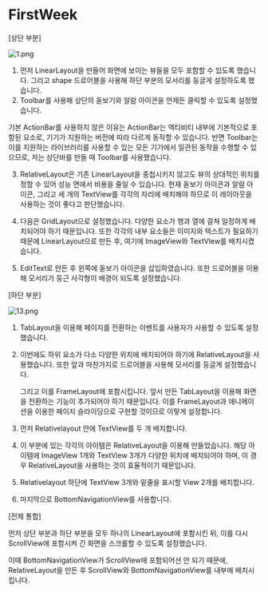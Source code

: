 # FirstWeek
[상단 부분]

![1.png](https://s3-us-west-2.amazonaws.com/secure.notion-static.com/f39a8228-885b-4caa-8430-78eb293a05d7/1.png)

1. 먼저 LinearLayout을 만들어 화면에 보이는 뷰들을 모두 포함할 수 있도록 했습니다. 그리고 shape 드로어블을 사용해 하단 부분의 모서리를 둥글게 설정하도록 했습니다.
2. Toolbar를 사용해 상단의 돋보기와 알람 아이콘을 언제든 클릭할 수 있도록 설정했습니다.

기본 ActionBar를 사용하지 않은 이유는 ActionBar는 액티비티 내부에 기본적으로 포함된 요소로, 기기가 지원하는 버전에 따라 다르게 동작할 수 있습니다.
반면 Toolbar는 이를 지원하는 라이브러리를 사용할 수 있는 모든 기기에서 일관된 동작을 수행할 수 있으므로, 저는 상단바를 만들 때 Toolbar를 사용했습니다.

3. RelativeLayout은 기존 LinearLayout을 중첩시키지 않고도 뷰의 상대적인 위치를 정할 수 있어 성능 면에서 비용을 줄일 수 있습니다. 현재 돋보기 아이콘과 알람 아이콘, 그리고 세 개의 TextView를 각각의 자리에 배치해야 하므로 이 레이아웃을 사용하는 것이 좋다고 판단했습니다.

4. 다음은 GridLayout으로 설정했습니다. 다양한 요소가 행과 열에 걸쳐 일정하게 배치되어야 하기 때문입니다. 또한 각각의 내부 요소들은 이미지와 텍스트가 필요하기 때문에 LinearLayout으로 만든 후, 여기에 ImageView와 TextVIew를 배치시켰습니다.

5. EditText로 만든 후 왼쪽에 돋보기 아이콘을 삽입하였습니다. 또한 드로어블을 이용해 모서리가 둥근 사각형이 배경이 되도록 설정했습니다.


[하단 부분]

![13.png](https://s3-us-west-2.amazonaws.com/secure.notion-static.com/4d84fe1b-ae65-4657-8608-7592d9587a74/13.png)

1. TabLayout을 이용해 페이지를 전환하는 이벤트를 사용자가 사용할 수 있도록 설정했습니다.

2. 이번에도 하위 요소가 다소 다양한 위치에 배치되어야 하기에 RelativeLayout을 사용했습니다. 또한 앞과 마찬가지로 드로어블을 사용해 모서리를 둥글게 설정했습니다.

    그리고 이를 FrameLayout에 포함시킵니다. 앞서 만든 TabLayout을 이용해 화면을 전환하는 기능이 추가되어야 하기 때문입니다. 이를 FrameLayout과 애니메이션을 이용한 페이지 슬라이딩으로 구현할 것이므로 이렇게 설정합니다.

3. 먼저 Relativelayout 안에 TextView를 두 개 배치합니다.

4. 이 부분에 있는 각각의 아이템은 RelativeLayout을 이용해 만들었습니다. 해당 아이템에 ImageView 1개와 TextView 3개가 다양한 위치에 배치되어야 하며, 이 경우 RelativeLayout을 사용하는 것이 효율적이기 때문입니다.

5. Relativelayout 하단에 TextView 3개와 밑줄을 표시할 View 2개를 배치합니다.

6. 마지막으로 BottomNavigationView를 사용합니다.


[전체 통합]

먼저 상단 부분과 하단 부분을 모두 하나의 LinearLayout에 포함시킨 뒤, 이를 다시 ScrollView에 포함시켜 긴 화면을 스크롤할 수 있도록 설정했습니다.

이때 BottomNavigationView가 ScrollView에 포함되어선 안 되기 때문에, RelativeLayout을 만든 후 ScrollView와 BottomNavigationView를 내부에 배치시킵니다.
